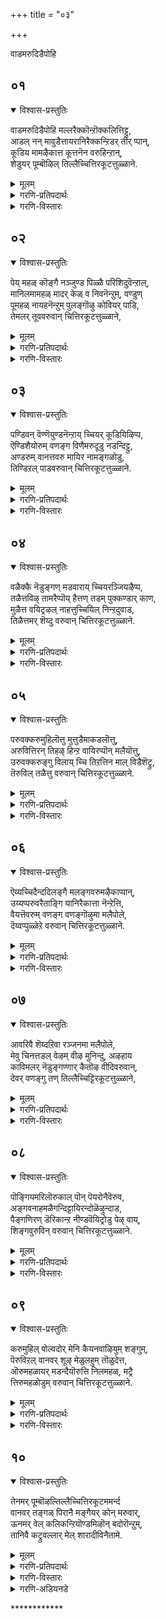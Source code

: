 +++
title = "०३"

+++

वाडमरुदिडैपोहि

## ०१
<details open><summary>विश्वास-प्रस्तुतिः</summary>

वाडमरुदिडैपोहि मल्लरैक्कॊन्ऱॊक्कलित्तिट्टु,  
आडल् नन् मावुडैत्तायरानिरैक्कन्ऱिडर् तीर् प्पान्,  
कूडिय मामऴैकात्त कूत्तनॆन वरुहिन्ऱान्,  
शेडुयर् पूम्बॊऴिल् तिल्लैच्चित्तिरकूटत्तुळ्ळाने.
</details>

<details><summary>मूलम्</summary>

वाडमरुदिडैपोहि मल्लरैक्कॊन्ऱॊक्कलित्तिट्टु,  
आडल् नन् मावुडैत्तायरानिरैक्कन्ऱिडर् तीर् प्पान्,  
कूडिय मामऴैकात्त कूत्तनॆन वरुहिन्ऱान्,  
शेडुयर् पूम्बॊऴिल् तिल्लैच्चित्तिरकूटत्तुळ्ळाने.
</details>

<details><summary>गरणि-प्रतिपदार्थः</summary>

वाड = नाशवागुवन्तॆ, मरुदु इडै = मत्तीमरगळ नडुवॆ, पोहि = होगि, मल्लरै कॊन्ऱु = मल्लरन्नु कॊन्दु, ऒक्कलित्तिट्टु = नडगॆयल्लि पळगिद, आडल् = आटवाडुत्त बन्द, नल् मा = ऒळ्ळॆय कुदुरॆयन्नु, उडै = सीळिहाकि, आयर् = गोवळरु मत्तु आ निरैक्कु = दनगळ मन्दॆगळिगॆ, अन्ऱु= अन्दु, इडर् = सङ्कटवन्नु, तीर् प्पान् = तीरिसुवुदक्कागि, कूडिय = ऒट्टुगूडिद, मामऴै = बलुदॊड्ड मळॆयन्नु, कात्त = तडॆद, कूत्तन् ऎन = कुणिदाडुववनु ऎन्नुवन्तॆ, वरुहिन्ऱन् = बरुत्तिद्दानॆ, \(बरुववनु\), शेडु = ऎळॆतनद, उयर् = ऎत्तरवागि बॆळॆद, पू पॊऴिल् = हूदोटगळिन्द कूडिद, तिल्लैचित्तिरकूटत्तु = तिल्लैचित्रकूटदल्लि, उळ्ळाने = नॆलसिरुववने, 
</details>

<details><summary>गरणि-विस्तारः</summary>

मत्तिमरगळु नाशवागुवन्तॆ अवुगळ नडुवॆ होगि, मल्लरन्नु कॊन्दु, नडगॆयल्लि पळगि आटवाडुत्ता बन्द ऒळ्लॆय कुदुरॆयन्नु सीळि, गोवळरिगू गोवुगळिगू बन्द सङ्कटवन्नु तीरिसुवुदक्कागि, ऒट्टुगूडिद बलुदॊड्ड मळॆयन्नु तडॆदु रक्षिसि कुणिदाडुववनो ऎम्बन्तॆ ऎळॆतनद ऎत्तरवागि बॆळॆदहूदोटगळिन्द कूडिद तिल्लैचित्रकूटदल्लि नॆलसिरुववने बरुत्तिद्दानॆ. 

आळ्वाररु हेळुत्तारॆ-

अम्बॆगालिडुव मगुवागि, कृष्णनु, तायि यशोदॆयिन्द ऒरळिगॆ कट्टिसिकॊण्डु, आ ऒरळन्नू ऎळॆदुकॊण्डु ऎरडु मत्तीमरगळ नडुवण सन्दिनल्लि नुसुळिहोगि, तन्नन्नु हिम्बालिसिद ऒरळन्नू तन्नत्त ऎळॆदुकॊळ्ळुव नॆपदल्लि आ ऎरडु मरगळन्नू मुरिदु हाकिद अद्भुतकारि. 

अवनन्नु कॊल्लबेकॆन्दु सञ्चुमाडि कंसनु मुन्नुगिसिद मुष्टिकचाणूरादि नुरित मल्लरन्नु बालकनागिये सुलभवागि कॊन्दु हाकिदनु. 

जातिय कुदुरॆयागि, चॆन्नागि पळगिद नडगॆयन्नू ओटवन्नू हॊन्दि आडाडुत्त अवनन्नु कॊल्ललु बन्द केशियॆम्ब राक्षसनन्नु, सीळि कॊन्दुहाकिदनु. 

ऒट्टुगूडि बन्द बिरुसु मळॆयिन्द गोवळरन्नू गोवुगळन्नू तप्पिसुवुदक्कागि, बलुदॊड्ड गोवर्धनगिरियन्ने ऎत्ति हिडिदु, अदरडियल्लि, अवरन्नु रक्षिसिदनु. 

आ मायावियाद बालकृष्णने ईग रम्यवाद हूदोटगळिन्द सुत्तुवरिदिरुव तिल्लैचित्रकूटक्षेत्रदल्लि, कुणिकुणियुत्ता बरुत्तिरुवन्तॆ कङ्गॊळिसुत्तिदॆयल्ल\!
</details>


## ०२
<details open><summary>विश्वास-प्रस्तुतिः</summary>

पेय् महळ् कॊङ्गै नञ्जुण्ड पिळ्ळै परिशिदुवॆन्ऱाल्,  
मानिलमामहळ् मादर् केळ् व निवनॆन्ऱुम्, वण्डुण्  
पूमहळ् नायहनॆन्ऱुम् पुलङ्गॊऴु कोवियर् पाडि,  
तेमलर् तूववरुवान् चित्तिरकूटत्तुळ्ळाने,
</details>

<details><summary>मूलम्</summary>

पेय् महळ् कॊङ्गै नञ्जुण्ड पिळ्ळै परिशिदुवॆन्ऱाल्,  
मानिलमामहळ् मादर् केळ् व निवनॆन्ऱुम्, वण्डुण्  
पूमहळ् नायहनॆन्ऱुम् पुलङ्गॊऴु कोवियर् पाडि,  
तेमलर् तूववरुवान् चित्तिरकूटत्तुळ्ळाने,
</details>

<details><summary>गरणि-प्रतिपदार्थः</summary>

पेय् महळ् = राक्षसस्त्रीय, कॊङ्गै = मॊलॆय, नञ्जु = विषवन्नु, उण्ड = सविद \(उण्ड\), इदु = इदु, पिळ्ळै = मगुविन, परिशु = स्वभाव, ऎन्ऱाल् = ऎन्दरॆ, मा निलम् = विस्तारवाद भूमियॆम्ब, मा महळ् मादर् = सुन्दरियाद देविय, केळ् वन् इवन् = पति इवनु, ऎन्ऱुम् = ऎन्दू, वण्डु उण् = दुम्बिगळु मुसुरुव, पू महळ् = हूविन मगळ, नायहन् = नायकनु, ऎन्ऱुम् = ऎन्दू, पुलम् कॆऴु = इन्द्रियगळु बॆळगुत्तिरुव, कोवियर् = गोपियरु, पाडि = हाडुत्ता, ते मलर् = जेनु तुम्बिद हूगळु, तूव = हरडुत्तिरलु, वरुवन् = बरुवन्थ \(बरुववनाड\), चित्तिरकूटत्तु उळ्ळाने = चित्रकूटदल्लि इरुववने. 
</details>

<details><summary>गरणि-विस्तारः</summary>

राक्षसस्त्रीय मॊलॆय विषवन्नुण्डु सविद स्वभावद मगुविवनु ऎन्दरॆ, विशालवाद भूमियॆम्ब सुन्दर स्त्रीयपतियॆन्दू, दुम्बिगळु मुसुरुव हूविन मगळ नायकनॆन्दू इन्द्रियगळु विकासगॊण्ड गोपियरु हाडुत्ता, जेनुतुम्बिद श्रेष्ठवाद हूगळन्नु ऎरचुत्तिरुवाग बरुववनाद चित्रकूटदल्लिरुववने. 

कृष्णनु हसुगूसागिद्दागले, पूतनियॆम्ब राक्षसियु यशोदॆयन्तॆ रूपतळॆदु तन्न विषद हालन्नूडिसि कृष्णनन्नु कॊल्ललॆत्निसिदळु. आदरॆ, कृष्णनु आ विषद हालन्ने उण्डु सविदनु. ऎन्थ विचित्रस्वभाव अवनदु\! 

हिरण्याक्षनु भूदेवियन्नु कद्दॊय्दु कडलल्लि बच्चिट्टुकॊण्डाग भगवन्तनु महावराहनागि अवतरिसि, राक्षसनन्नु कॊन्दु, भूदेवियन्नु उद्धारमाडिदनु. इदरिन्द कृतज्ञळाद भूदेवियु भगवन्तनन्ने वरिसि, मदुवॆयादळु. हीगॆ, भगवन्तनु भूदेविय पति. 

समुद्रमथनद कालदल्लि पाल्गडलल्लि अन्दवाद कमलद हूविनल्लि श्रीदेवि उद्भविसिदळु. आकॆयू भगवन्तनन्नु वरिसि मदुवॆयादळु. आद्दरिन्द, भगवन्तनु श्रीपति. 

नन्दगोकुलदल्लि, ऎळॆय हरॆयद सुन्दरियराद गोपियरु इन्द्रियगळ वशरागि, श्रीकृष्णनन्नु मोहिसि, अवनन्ने हिम्बालिसुत्ता, अवनु बरुव दारियल्लॆल्ला उत्तमवाद हूगळन्नु ऎरचुत्तिद्दरु. 

आ मनोहकनाद भगवन्तने ईग चित्रकूटक्षेत्रदल्लि नॆलसिरुवुदु\!
</details>


## ०३
<details open><summary>विश्वास-प्रस्तुतिः</summary>

पण्डिवन् वॆण्णॆयुण्डनॆन्ऱाय् च्चियर् कूडियिऴिप्प,  
ऎण्डिशैयोरुम् वणङ्ग विणैमरुदूडु नडन्दिट्टु,  
अण्डरुम् वानत्तवरु मायिर नामङ्गळोडु,  
तिण्डिऱल् पाडवरुवान् चित्तिरकूटत्तुळ्ळाने.
</details>

<details><summary>मूलम्</summary>

पण्डिवन् वॆण्णॆयुण्डनॆन्ऱाय् च्चियर् कूडियिऴिप्प,  
ऎण्डिशैयोरुम् वणङ्ग विणैमरुदूडु नडन्दिट्टु,  
अण्डरुम् वानत्तवरु मायिर नामङ्गळोडु,  
तिण्डिऱल् पाडवरुवान् चित्तिरकूटत्तुळ्ळाने.
</details>

<details><summary>गरणि-प्रतिपदार्थः</summary>

पण्डु = हिन्दॆ ऒन्दु कालदल्लि, इवन् = ई बालकनु, वॆण्णॆय् उण्डान् = बॆण्णॆयन्नु तिन्दनु, ऎन्ऱु= ऎन्दु, आय्च्चियर् कूडि = गॊल्लतियरु ऒट्टागि, इऴिप्प = अवनन्नु दूषिसलु, ऎण् दि शैयोरुम् = ऎण्टुदिक्कुगळवरॆल्लरू, वणङ्ग = नमस्करिसुवन्तॆ, इणैमरुदु = ऎरडु मत्तीमरगळ, ऊडु = नडुवॆ, नडन्दिट्टु = नडॆदु, अण्डरुम् = भूलोकवासिगळू, वानत्तवरुम् = स्वर्गवासिगळू, आयिरम् नाममङ्गळोडु = साविरनामगळिन्द, तिण् तिऱल् = दृढभक्तियिन्द, पाड = हाडलु, वरुवान् = बरुववनु, चित्रकूटत्तु उळ्ळाने = चित्रकूटदल्लिरुववने. 
</details>

<details><summary>गरणि-विस्तारः</summary>

ई बालकनु हिन्दॆ ऒन्दु कालदल्लि बॆण्णॆयन्नुण्डनॆन्दु गॊल्लतियरु ऒट्टागि अवनन्नु दूषिसलु, ऎण्टु दिक्कुगळवरॆल्लरु नमस्करिसुवन्तॆ ऎरडु मत्तीमरगळ नडुवॆ नडॆदु होदनु. भूलोकदवरू स्वर्गलोकदवरू अवनन्नु साविरनामगळिन्द दृढभक्तियिन्द हाडलु बरुववने चित्रकूटदल्लि इरुववनु. 

नन्दगोकुलद गॊल्लतियरिगॆ अवर नडुवॆये बॆळॆयुत्तिद्द बालकृष्णने दिव्याद्भुत स्वभावद भगवन्तनॆन्दु तिळियलिल्ल. अवनॊब्ब सामान्य गोपबालनॆन्दे बगॆदरु. अवनु गोपियर मनॆगळल्लि याव समयदल्लो याव मायदल्लो बॆण्णॆयन्नुण्डुबिडुत्तिद्द. अवन चेष्टॆगळन्नु तडॆयलागदॆ, गोपियरॆल्लरू ऒट्टुगूडि बन्दु यशोदॆयल्लि अवन दुष्टतनवन्नु दूरिकॊण्डरु. अवनिगॆ शिक्षॆकॊडबेकॆन्दु यशोदॆ अवनन्नु ऒन्दु ऒरळु कल्लिगॆ कट्टिहाकिदळु. हागॆ कट्टिसिकॊण्डु सुम्मनिरुवुदे? आ ऒरळु कल्लन्नू तन्नॊडनॆ ऎळॆदुकॊण्डु अवनु अम्बॆगालिडुत्ता हॊरट. ऎरडु मत्तीमरगळ नडुवॆ इद्द सन्दियल्लि नुसुळिद. ऒरळन्नू तन्न कडॆगॆ ऎळॆदुकॊळ्ळुव नॆपदल्लि, आ ऎरडु मत्तीमरगळन्नु मुरिदुहाकिदनु. इदन्नु कण्डु, अष्टदिक्पालकरु अवनिगॆ मणिदरु. भगवन्तन ’चेष्टॆ’गळल्लि तॆगळुवुदु यावुदन्नु? 

भूलोकदवरागलि, मेलण लोकगळवरागलि भगवन्तन साविरनामगळन्नु दृढवाद भक्तियिन्द हाडि अवनन्नु ऒलिसिकॊळ्ळबहुदु. 

आ भगवन्तने ईग चित्रकूटक्षेत्रदल्लि नॆलसिरुवुदु.
</details>


## ०४
<details open><summary>विश्वास-प्रस्तुतिः</summary>

वळैक्कै नॆडुङ्गण् मडवाराय् च्चियरञ्जियऴैप्प,  
तळैत्तविऴ् तामरैप्पॊय् हैत्तण् तडम् पुक्कण्डार् काण,  
मुळैत्त वयिट्रऴल् नाहत्तुच्चियिल् निन्ऱदुवाड,  
तिळैत्तमर् शॆय्दु वरुवान् चित्तिरकूटत्तुळ्ळाने.
</details>

<details><summary>मूलम्</summary>

वळैक्कै नॆडुङ्गण् मडवाराय् च्चियरञ्जियऴैप्प,  
तळैत्तविऴ् तामरैप्पॊय् हैत्तण् तडम् पुक्कण्डार् काण,  
मुळैत्त वयिट्रऴल् नाहत्तुच्चियिल् निन्ऱदुवाड,  
तिळैत्तमर् शॆय्दु वरुवान् चित्तिरकूटत्तुळ्ळाने.
</details>

<details><summary>गरणि-प्रतिपदार्थः</summary>

वळैक्कै = कैयल्लि बळॆतॊट्ट, नॆडुकण् = विशालवाद कण्णुगळुळ्ळ, मडवार् = युवतियराद, आय् च्चियर् = गोपियरु, अञ्जि= भयपट्टु, अऴैप्प = कूगि करॆयलु, तळैत्तु = हूवागि, अविऴ् = आगले अरळिद, तामरै = तावरॆहूगळिरुव, पॊय् है = मडुविन, तण् = तम्पाद, तडम् = दडवन्नु, पुक्कू = सेरि, अण्डार् = गॊल्लरु, नोडुत्तिरुव हागॆये, मुळैत्त = मॊळॆत, ऎऴुऱु = कोरॆहल्लुगळल्लि, अऴल् = ज्वालॆयन्नुगुळुव, नाहत्तु= नागन, उच्चियिल् = नॆत्तियमेलॆ, निन्ऱु= निन्तु, अदु वाड = अदु बसवळियुवन्तॆ, तिळैत्तु = नाट्यवाडि, अमर् शॆय्दु = \(आ नागनन्नु\) गॆद्दु, वरुवान् = बरुववनु, चित्तिरकूटत्तु उळ्ळाने = चित्रकूटदल्लिरुववने. 
</details>

<details><summary>गरणि-विस्तारः</summary>

कैयल्लि बळॆतॊट्ट, विशालवाद कण्णुगळुळ्ळ युवतियराद गोपियरु भयपट्टु कूगि करॆयलु, आगले अरळिद अन्दवाद तावरॆहूगळिरुव मडुविन तम्पाद दडवन्नु गॊल्लरु सेरि नोडुत्तिरुव हागॆये मॊळॆत कोरॆहल्लुगळिन्द विषज्वालॆयन्नुगुळूत्तिरुव नागन तलॆय मेलॆ निन्तु, अदु बसवळियुवन्तॆ नाट्यवागि अदन्नु गॆद्दुबरुववनु चित्रकूटदल्लिरुववने.

ऒन्दु दिनदन्तॆ, दनकरुगळन्नु मेयिसलु गोवळ बालकर जॊतॆयल्लि बालकृष्णनू काडिगॆ होगुत्तिद्द. यमुनानदियल्लि ऒन्दु मडु अदरल्लि भयङ्करवाद विषसरविरुवुदॆन्दु अवनिगॆ तिळियितु. मेयुत्तिद्द दनकरुगळन्नू गोवळ बालकरन्नू बिट्टु, अवनॊब्बने मडुवन्नु सेरिद. दडदल्लि बॆळॆदिद्द ऎत्तरवाद मरवन्नेरि अल्लिन्द मडुविनॊळक्कॆ धुमुकिद. कृष्णनल्लि व्यामोहगॊण्डु अवनन्ने हिम्बालिसुत्तिद्द सुन्दरियराद गोपियरु इदन्नु कण्डु भयदिन्द नडुनडुगिदरु. ऒडनॆये ऎल्लरन्नू कूगि करॆदरु. गोवळरु आ मडुविन दडक्कॆ बन्दु, नोडुत्तिरुव हागॆये, कृष्णनु आ काळिङ्ग सर्पद हॆडॆय मेलॆ निन्तु, अदु बॆण्डागि बसवळियुवन्तॆ नाट्यवाडि, अनन्तर अदु शरणागलु, अदक्कॆ अनुग्रहिसि, समुद्रदल्लि सुरक्षितवागि बाळुवन्तॆ हरसिदनु. अवने ईग चित्रकूटक्षेत्रदल्लि नॆलसिरुवुदु.
</details>


## ०५
<details open><summary>विश्वास-प्रस्तुतिः</summary>

परुवक्करुमुहिलॊत्तु मुत्तुडैमाकडलॊत्तु,  
अरुवित्तिरन् तिहऴ् हिन्ऱ वायिरप्पॊन् मलैयॊत्तु,  
उरुवक्करुङ्गु विलाय् च्चि तिऱत्तिन माल् विडैशॆट्रु,  
तॆरुविल् तळैत्तु वरुवान् चित्तिरकूटत्तुळ्ळाने.
</details>

<details><summary>मूलम्</summary>

परुवक्करुमुहिलॊत्तु मुत्तुडैमाकडलॊत्तु,  
अरुवित्तिरन् तिहऴ् हिन्ऱ वायिरप्पॊन् मलैयॊत्तु,  
उरुवक्करुङ्गु विलाय् च्चि तिऱत्तिन माल् विडैशॆट्रु,  
तॆरुविल् तळैत्तु वरुवान् चित्तिरकूटत्तुळ्ळाने.
</details>

<details><summary>गरणि-प्रतिपदार्थः</summary>

तॆरुविल् = मळॆगालद, करु मुहिल् = कार्मुगिलिन, ऒत्तु= हाघॆ, मुत्तु उडै= मुत्तुगळन्नुळ्ळ, माकडल् ऒत्तु = महासागरद हागॆ, अरुवि = जलपातगळ, तिरळ् = कूटगळल्लि, तिहऴ् हिन्ऱ = हॊळॆयुत्तिरुव, आयिरम् = साविर, पॊन् मलै ऒत्तु = चिन्नद बॆट्टगळ हागॆ, उरुवम् = सॊबगिन, करु कुऴल् = कप्पुकूदलिन, आय् च्चि = गॊल्लतिय, तिऱत्तु = विषयदल्लि, माल्= दॊड्ड, विडै = ऎत्तुगळ, इनम् = कूटवन्नु, शॆट्रु = सोलिसिदवनाद \(कॊन्दवनाद\), स्वामियु, तॆरुविल् = बीदियल्लि, तळैत्तु = जग्गुहाकिकॊण्डु, वरुवान् = बरुववनु, चित्तिरकूटत्तु उळ्ळाने = चित्रकूटदल्लि इरुववने. 
</details>

<details><summary>गरणि-विस्तारः</summary>

मळॆगालद कार्मुगिलिनन्तॆयू, मुत्तुगळुळ्ळ महाकडलिनन्तॆयू जलपातगळ कूटगळल्लि हॊळॆहॊळॆयुव साविर चिन्नद बॆट्टगळन्तॆयू, सॊबगिन कप्पुकूदलिन गॊल्लतिय विषयदल्लि दॊड्ड ऎत्तुगळ कूटवन्नु सोलिसिदवनाद स्वामियु बीदियल्लि जग्गुहाकिकॊण्डु नडॆदु बरुववनु चित्रकूटक्षेत्रदल्लिरुववने. 

मळॆगालद कार्मुगिलल्लि बहळ हॆच्चिन प्रमाणद जलांशविरुत्तदॆ. तनगॆ साध्यवादष्टु नीरन्नु तुम्बिकॊण्डु, अदु, चलिसुत्ता बॆट्टगळ मेलॆ, दट्टवाद काडुगळ मेलॆ, फलवत्तादनॆलद मेलॆ, तानु हिडिदिट्टुकॊण्डिरुव नीरन्नु तडॆबडॆयिल्लदॆ सुरिसि बिडुत्तदॆ. भगवन्तन औदार्यवू हागॆये अदु अवनल्लि यावागलू समृद्ध. अवनन्नु आश्रयिसुव भक्तरिगॆ, अवरु कोरिकॊळ्ळुवुदक्किन्तलू हॆच्चिन, अपारवाद कृपॆयन्नु भगवन्तनु तोरुत्तानॆ. 

महासागरवु, मेलण तोरिकॆगॆ, अलॆगळिन्द कलकिहोगिद्दरू, तळदल्लि अनर्घवाद आणि मुत्तुगळु शेखरवागि, सद्भरितवागिरुत्तदॆ. भगवन्तनू हागॆये महदैश्वर्यनिधि. 

जलपातदल्लि धुमुकुव जलधारॆगळ मेलॆ, सूर्यरश्मि बिद्दाग अवु चित्रविचित्रवागि हॊळॆयुत्तदॆ. ऒन्दॊन्दु जलपातवू ऒन्दॊन्दु बॆलॆ कट्टलागदन्थ चिन्नद बॆट्टवो ऎम्बन्तॆ प्रकाशिसुत्तदॆ. इन्थ साविरारु जलपातगळु ऒट्टुगूडि मॆरॆदरॆ, अवुगळ ऒट्टु सॊबगन्नु मातिनिन्द हेळि विवरिसलादीते? भगवन्तनू हागॆये, मितियिल्लद सॊबगिन तेजो राशिये\! 

सुन्दरियू, कप्पुतलॆगूदलिनवळू, गोवळवंशदवळू आद नीळादेवियन्नु गॆद्दुकॊळ्ळुवुदक्कागि, अदक्कॆ फणवागि इट्टिद्द एळु भयङ्करवाद वृषभगळन्नु श्रीकृष्णनु ऒब्बने पळगिसि कट्टिहाकिदनु. अवन सामर्थ्य ऎष्टु अद्भुत\! 

परम उदारियू ऐश्वर्यनिधियू सॊबगिन तेजोराशियू अद्भुत पराक्रमियू आगि श्रीकृष्णनु नन्दगोकुलदल्लि बीदिगळल्लिबलुवैय्यारदिन्द नडॆदु बरुत्तिरुवन्तॆये, ईग चित्रकूटक्षेत्रदल्लि नॆलसिरुव सर्वेश्वरनु अवन्नॆष्टॆष्टु नोडिदरू तृप्तितारदष्टु आकर्षकनु\!
</details>


## ०६
<details open><summary>विश्वास-प्रस्तुतिः</summary>

ऎय्यच्चिदैन्ददिलङ्गै मलङ्गवरुमऴैकाप्पान्,  
उय्यप्परुवरैताङ्गि यानिरैकात्ता नॆन्ऱेत्ति,  
वैयत्तॆवरुम् वणङ्ग वणङ्गॊऴुमा मलैपोले,  
दॆय्वप्पुळ्ळेऱे वरुवान् चित्तिरकूटत्तुळ्ळाने.
</details>

<details><summary>मूलम्</summary>

ऎय्यच्चिदैन्ददिलङ्गै मलङ्गवरुमऴैकाप्पान्,  
उय्यप्परुवरैताङ्गि यानिरैकात्ता नॆन्ऱेत्ति,  
वैयत्तॆवरुम् वणङ्ग वणङ्गॊऴुमा मलैपोले,  
दॆय्वप्पुळ्ळेऱे वरुवान् चित्तिरकूटत्तुळ्ळाने.
</details>

<details><summary>गरणि-प्रतिपदार्थः</summary>

ऎय्य = बाणवन्नु प्रयोगिसलु, शिदैन्ददु = नुच्चुनुरि आयितु, इलङ्गै = लङ्कापट्टणवॆल्ल, मलङ्ग = \(दनकरुगळु\) सङ्कटपडलु, वरुमऴै = बरुव बिरुसु मळॆयन्नु, काप्पान् = रक्षिसुवुदक्कागि, उय्य = \(अवुगळन्नु उद्धरिसुवुदक्कागि, परुवरै = दॊड्ड बॆट्टवन्नु, ताङ्गि = ऎतिहिडिदु, आ निरै = दनकरुगळ मन्दॆयन्नु, कात्तान् = रक्षिसिद्वनु, ऎन्ऱु = ऎन्दु, एत्ति = स्तुतिसि, वैयत्तु = भूलोकद, ऎवरुम् = ऎल्लरू, वणङ्ग = नमस्करिसलु, अणङ्गु ऎऴु = आवेशगॊण्ड, मामलै पोल = दॊड्ड बॆट्टद हागॆ, दॆय् वम् = श्रेष्ठवाद, पुळ् = पक्षियन्नु, एऱि = हत्ति, वरुवान् = बरुववनु, चित्तिरकूटत्तु उळ्ळाने = चित्रकूटदल्लि इरुववने. 
</details>

<details><summary>गरणि-विस्तारः</summary>

बाणवन्नु प्रयोगिसि लङ्कॆयन्ने नुच्चुनुरि माडिदवनू, दनकरुगळु सङ्कटपडलु सुरियुव बिरुसु मळॆयिन्द अवुगळन्नु कापाडि उद्धरिसुवुदक्कागि दॊड्ड बॆट्टवन्ने ऎत्तिहिडिअवनू, दनकरुगळ मन्दॆय रक्षिसिदवनू ऎन्दु स्तुतिसि भूलोकदवरॆल्लरू नमस्करिसलु, आवेशगॊण्ड दॊड्ड बॆट्टद हागॆ श्रेष्ठवाद पक्षियन्नेरि बरुववनु चित्रकूट क्षेत्रदल्लि नॆलसिरुववने. 

बाणवन्नु प्रयोगिसि लङ्कॆयन्ने नुच्चुनुरिमाडिदवनू, दनकरुगळु सङ्कटपडलु सुरियुव बिरुसुमळॆयिम्द अवुगळन्नु कापाडि उद्धरिसुवुदक्कागि दॊड्ड बॆट्टवन्ने ऎत्तिहिडिदवनू, दनकरुगळ मन्दॆय रक्षिसिदवनू ऎन्दु स्तुतिसि भूलोकदवरॆल्लरू नमस्करिसलु, आवेशगॊण्ड दॊड्ड बॆट्टद हागॆ श्रेष्ठवाद पक्षियन्नेरि बरुववनु चित्रकूट क्षेत्रदल्लि नॆलसिरुववने. 

कोदण्डपाणियागि होगि लङ्कॆयन्नु नाशपडिसिदवनु श्रीरामावतारि, बिडदॆ सुरियुव बिरुसु मळॆयिन्द दनकरुगळन्नू गोवळरन्नू कापाडुवुदक्कागि गोवर्धनगिरियन्ने ऎत्तिहिडिदवनु श्रीकृष्णावतारि. दुष्टरन्नॆल्ला निर्मूलगॊळिसिदवने, दनकरुगळ मन्दॆयन्नु सङ्कटदिन्द पारुमाडिदवने ऎन्दु मुन्तागि भूलोकवासिगळु भगवन्तनन्नु हॊगळि हाडि नमस्करिसलु, अवरन्नु उद्धरिसुवुदक्कागि गरुडारूढनागि आवेशगॊण्डवनन्तॆ, बन्दु चित्रकूटक्षेत्रदल्लि नॆलसिरुव भगवन्तनू अवने.
</details>


## ०७
<details open><summary>विश्वास-प्रस्तुतिः</summary>

आवरिवै शॆय्दऱिवा रञ्जनमा मलैपोले,  
मेवु चिनत्तडल् वेऴम् वीऴ मुनिन्दु, अऴहाय  
काविमलर् नॆडुङ्गण्णार् कैतॊऴ वीदिवरुवान्,  
देवर् वणङ्गु तण् तिल्लैच्चिट्टिरकूटत्तुळ्ळाने,
</details>

<details><summary>मूलम्</summary>

आवरिवै शॆय्दऱिवा रञ्जनमा मलैपोले,  
मेवु चिनत्तडल् वेऴम् वीऴ मुनिन्दु, अऴहाय  
काविमलर् नॆडुङ्गण्णार् कैतॊऴ वीदिवरुवान्,  
देवर् वणङ्गु तण् तिल्लैच्चिट्टिरकूटत्तुळ्ळाने,
</details>

<details><summary>गरणि-प्रतिपदार्थः</summary>

आवर् = यारु, इवै = ई साहसगळन्नु, शॆय्दु= माडुवुदन्नु, अऱिवार् = अरियुववरु, अञ्जनम् = काडिगॆय, मा = दॊड्ड, मलैपोले = बॆट्टद हागॆ, मेवु = अतिशयवाद, चिनम् = कोपदिन्द, अडल्= बलिष्ठवाद, वेऴम् = आनॆयु, वीऴ = सत्तुबीळुवन्तॆ, मुनिन्दु = कोपिसिकॊण्डु, अऴहाय = सॊगसाद काविमलर् = कन्नैदिलॆ हूविनन्तॆ नॆडु = विशालवाद, कण्णार् = कण्णुगळवरु, कैतॊऴ = कैमुगिदु, नमस्करिसुवन्तॆ, वीदिवरुवान् = दार्‍इयल्लि बरुववनु, देवर् = देवतॆगळु, वणङ्गु = नमस्करिसुवन्थ, तण् = तम्पाद, तिल्लै = तिल्लैमरगळ, चित्तिरकूटत्तु उळ्ळाने = चित्रकूटदल्लि इरुववने. 
</details>

<details><summary>गरणि-विस्तारः</summary>

काडिगॆय दॊड्ड बॆट्टदन्तॆ कडुकोपदिन्द नुग्गिबन्द बलिष्ठवाद आनॆयु सत्तुबीळुवन्तॆ कोपगॊळ्ळुव साहसवन्नु यारु अरियबल्लरु? सॊगसाद कन्नैदिलॆयन्तॆ विशालवाद कण्णुळ्ळवरु कैऎत्ति मुगियुवन्तॆ बीदियल्लि बरुववनु देवतॆगळु बन्दु नमस्करिसुवन्थ तम्पाद तिल्लैमरगळिन्द तुम्बिद चित्रकूटदल्लि नॆलसिरुववने. 

भगवन्तन सामर्थ्यक्कॆ साटियुण्टे? अदक्कॆ निदर्शनगळु बेके? ऒन्दॊन्दु अवतारदल्लू अन्थ साहस कार्यगळु हेरळवागिवॆ. कृष्णावतारदल्लि, बालकनागिद्दागले महाबलिष्ठवाद, मद्दानॆयाद कुवलयापीडवॆम्बुदन्नु, अदु अवन मेलॆ कॊल्लुवन्तॆ नुग्गिबन्दाग, अति सुलभवागि कॊन्दुहाकिदनु. आळ्वाररु अदन्नु ऒन्दु उत्तम निदर्शनवागि माडिकॊण्डिद्दारॆ. नन्दगोकुलदल्लि बालकृष्णनु बीदियल्लि नडॆदुबन्दनॆन्दरॆ, सुन्दरियराद स्त्रीयरॆल्लरू बागिलल्लि निन्तु अवनिगॆ कैऎत्ति मुगियुत्तिद्दरु. अवनु अष्टुदिव्यसुन्दरनु मत्तु आकर्षकनु. आ स्वामिये ईग चित्रकूटक्षेत्रदल्लि नॆलसिरुवुदु\!
</details>


## ०८
<details open><summary>विश्वास-प्रस्तुतिः</summary>

पॊङ्गियमरिलॊरुकाल् पॊन् पॆयरोनैवॆरुव,  
अङ्गवनाहमळैगन्दिट्टायिरन्दोळॆऴुन्दाड,   
पैङ्गणिरण् डॆरिकान्ऱ नीण्डवॆयिट्रोडु पेऴ् वाय्,  
शिङ्गवुरुविन् वरुवान् चित्तिरकूटत्तुळ्ळाने.
</details>

<details><summary>मूलम्</summary>

पॊङ्गियमरिलॊरुकाल् पॊन् पॆयरोनैवॆरुव,  
अङ्गवनाहमळैगन्दिट्टायिरन्दोळॆऴुन्दाड,   
पैङ्गणिरण् डॆरिकान्ऱ नीण्डवॆयिट्रोडु पेऴ् वाय्,  
शिङ्गवुरुविन् वरुवान् चित्तिरकूटत्तुळ्ळाने.
</details>

<details><summary>गरणि-प्रतिपदार्थः</summary>

पॊङ्गि = कॆरळि, अमरिल् = होराटदल्लि, ऒरु काल् = ऒन्दु सल, पॊन् पॆयरोनै = हिरण्यकशिपुवन्नु, वॆरुव = अवनु नडुगुवन्तॆ, अङ्गु = अल्लि, अवन् आहम् = अवन ऎदॆयन्नु \(देहवन्नु\),अळैन्दिट्टु = अळॆदुहाकि, आयिरम् तोळ् ऎऴुन्दु आडा = साविर तोळुगळु ऎद्दु आडुवन्तॆ, पै = सॊबगिन, कण् इरण्डु = ऎरडु कण्णुगळु, ऎरि कान्ऱ = बॆङ्कियन्नु उगुळुवन्तॆ, नीण्ड = उद्दवाद, ऎयिट्रोडु = कोरॆहल्लुगळॊडनॆ, पेळ् वाय् = अगलवाद \(दॊड्ड\) बायियुळ्ळ, शिङ्ग उरुविन् = सिंहस्वरूपदवनागि, वरुवान् = बरुववनु, चित्तिरकूटत्तु उळ्ळाने = चित्रकूटदल्लि इरुववने. 
</details>

<details><summary>गरणि-विस्तारः</summary>

ऒन्दु सल, होराटदल्लि हिरण्यकशिपुवन्नुनडुगुवन्तॆ कॆरळि, अल्लिये अवन ऎदॆयन्नु \(देहवन्नु\) अळॆदुहाकि, साविरतोळुगळु ऎद्दु आडुवन्तॆयू सॊबगिन ऎरडु कण्णुगळु बॆङ्कियन्नुगुळुवन्तॆयू, उद्दवाद कोरॆहल्लुगळिन्द कूडिद दॊड्ड अगलवाद बायियुळ्ळ सिंहस्वरूपदवनागि बरुववनु चित्रकूटदल्लिरुववने. 

कडुदुष्टनू दुरहङ्कारियू आगि वर्तिसुत्तिद्द हिरण्यकशिपुवॆम्ब राक्षसनन्नु निग्रहिसुवुदक्कागि, भगवन्तनु भयङ्करवाद उग्रनरसिंहनागि अवतरिसिदनु. स्वामिगॆ साविरतोळुगळु\! कॆण्डवन्नुगुळुव कण्णुगळु\! अगलवाद दॊड्ड बायि\! उद्दनाद कोरॆहल्लुगळु\! हीगॆ, कम्बदिम्द उद्भविसि, हिरण्यकशिपुवन्नु कॆरळिसि, अवनु नडुगुवन्तॆ अवनन्नु सॆळॆदुकॊण्डु, अवनॆदॆयन्नु सीळि, हॊट्टॆयन्नु बगॆदु, देहवन्नॆल्ला अळॆदुबिट्टवनु आ नरसिंहस्वामि\! चित्रकूटक्षेत्रदल्लि नॆलसिरुववनू आ स्वामिये\!
</details>


## ०९
<details open><summary>विश्वास-प्रस्तुतिः</summary>

करुमुहिल् पोल्वदोर् मेनि कैयनवाऴियुम् शङ्गुम्,  
पॆरुविऱल् वानवर् शूऴ् मेळुलहुम् तॊळुदेत्त,  
ऒरुमहळायर् मडन्दैयॊरुत्ति निलमहळ्, मट्रै  
त्तिरुमहळोडुम् वरुवान् चित्तिरकूटत्तुळ्ळाने.
</details>

<details><summary>मूलम्</summary>

करुमुहिल् पोल्वदोर् मेनि कैयनवाऴियुम् शङ्गुम्,  
पॆरुविऱल् वानवर् शूऴ् मेळुलहुम् तॊळुदेत्त,  
ऒरुमहळायर् मडन्दैयॊरुत्ति निलमहळ्, मट्रै  
त्तिरुमहळोडुम् वरुवान् चित्तिरकूटत्तुळ्ळाने.
</details>

<details><summary>गरणि-प्रतिपदार्थः</summary>

करुमुहिल् पोल् वदु = कार्मुगिलन्नु होलुवन्थ, ओर् = साटियिल्लद, मेनि =देह, कैयन = कैयल्लि, वाऴियुम् शङ्गुम् = चक्रवन्नू शङ्खवन्नू हिडिदु,पॆरु विऱल् = हॆच्चु बलशालिगळाद, वानवर् = देवतॆगळु, शूऴ = सुत्तुवरिदिरलु, एऴु उलहुम् = एळु लोकगळल्लू इरुववरु, तॊऴुदु एत्त = नमस्करिसुत्ता \(सेवॆ माडुत्ता\), स्तुतिसुवन्थ, ऒरु महळ् आयर् मडन्दै= असदृशवाद गॊल्लसुन्दरियॊब्बळन्नु, ऒरुत्ति निलमहळ् = ऒब्बळु भूदेवियन्नु, मट्रै = मत्तॊब्बळु, तिरुमहळोडुम् = श्रीदेवियॊडनॆयू, कूडि, वरुवान् = बरुववनु, चित्तिरकूटत्तु उळ्ळाने = चित्रकूटदल्लि इरुववने. 
</details>

<details><summary>गरणि-विस्तारः</summary>

कार्मुगिलन्नु होलुव साटियिल्लद देहकान्तियिन्द, कैयल्लि शङ्खचक्रगळन्नु हिडिदु, बहळ बलशालिगळाद देवतॆगळिन्द सुत्तुवरिदु, एळु लोकदल्लिरुववरू सेवॆ माडुत्ता नमस्करिसुत्ता स्तुतिसुत्ता इरुवन्थ, विलक्षणवाद नीळादेवियन्नू भूदेवियन्नू श्रीदेवियन्नू कूडि, बरुववनु चित्रकूटदल्लिरुववने. 

आळ्वाररु हेळुत्तारॆ- कार्मुगिलन्नु होलुव साटियिल्लद देहकान्तियुळ्ळवनु भगवन्त. कैगळल्लि हॊळॆहॊळॆयुव शङ्खचक्रगळन्नु हिडिदिद्दानॆ. बहळ बलशालिगळू हिरिमॆयुळ्ळवरू आद देवतॆगळिन्द सुत्तुवरिदिद्दानॆ. अवरॆल्लरू भगवन्तनन्नु ऎडॆबिडदॆ स्तुतिसुत्तारॆ. भक्तियिन्द नमस्करिसुत्तारॆ. ऎल्लरू भगवन्तन पादसेवॆगागि कातरगॊण्डिद्दारॆ. भगवन्तनु श्रीदेवि, भूदेवि, नीळादेविगळॊडगूडि बरुत्तानॆ. चित्रकूटक्षेत्रदल्लि नॆलसिरुव भगवन्तनु ई ऎल्ल वैभववन्नू पडॆदवने.
</details>


## १०
<details open><summary>विश्वास-प्रस्तुतिः</summary>

तेनमर् पूम्बॊऴल्तिल्लैच्चित्तिरकूटममर्न्द  
वानवर् तङ्गळ् पिरानै मङ्गैयर् कोन् मरुवार्,  
ऊनमर् वेल् कलिकन्ऱियॊण्डमिऴॊन् बदोरॊन्ऱुम्,  
तानिवै कट्रुवल्लार् मेल् शारादीविनैतामे.
</details>

<details><summary>मूलम्</summary>

तेनमर् पूम्बॊऴल्तिल्लैच्चित्तिरकूटममर्न्द  
वानवर् तङ्गळ् पिरानै मङ्गैयर् कोन् मरुवार्,  
ऊनमर् वेल् कलिकन्ऱियॊण्डमिऴॊन् बदोरॊन्ऱुम्,  
तानिवै कट्रुवल्लार् मेल् शारादीविनैतामे.
</details>

<details><summary>गरणि-प्रतिपदार्थः</summary>

तेन् = जेनुहुळुगळु, अमर् = मुत्तुत्तिरुव, पू पॊऴल् = हूदोटगळ, तिल्लैचित्तिरकूटम् = तिल्लैचित्रकूटदल्लि, अमर्न्द = नॆलसिरुव, वानवर् तङ्गळ् = देवतॆगळ, पिरानै = देवरन्नु \(ऒडॆयनन्नु\) कुरितु, मङ्गैयर् कोन् = मङ्गै जनर ऒडॆयनू, मरुवार् = ऎदुराळिगळ, ऊन् = देहवन्नु, अमर् = \(हॊक्कू\) सङ्कटपडिसुव, वेल् = वेलायुधवन्नु हिडिदवनू, कलि कन्ऱि = कलिध्वंसियू, ऒण् = सॊबगिन, तमिऴ् =तमिळिन, ऒन् बदोरॊन्ऱुम् = हत्तु, तान् इवै = \(आद\) इवुगळन्नु, कट्रुवल्लार् मेल् = अभ्यासमादि अरितवरिगॆ, तीविनै = पापगळु, तामे = अवागिये, शारा = सेरुवुदे इल्ल. 
</details>

<details><summary>गरणि-विस्तारः</summary>

दुम्बिगळु मुत्तुत्तिरुव हूदोटगळ तिल्लैचित्रकूटदल्लि नॆलसिरुव देवतॆगळ ऒडॆयनन्नु कुरितु मङ्गैजनर ऒडॆयनू, ऎदुराळिगळ देहवन्नु सङ्कटपडिसुव वेलायुधवन्नु हिडिदवनू, कलिध्वंसियू आदवन सॊबगिन तमिळिन ई हत्तु पाशुरगळन्नु अभ्यासमाडि अरितवरिगॆ पापगळे सेरुवुदिल्ल. 

आकर्षकवाद प्रकृतिय नडुवॆ इरुव तिल्लै चित्रकूटक्षेत्रदल्लि नॆलसिरुव सर्वेश्वरन दिव्याद्भुतगुणगळन्नू मूळॆगळन्नू कुरितु मङ्गैजनर राजनाद, वेलायुधधारियाद, शत्रुभयङ्करनाद, कलिध्वंसियॆम्ब बिरुदुळ्ळ तिरुमङ्गै आळ्वाररु सुन्दरवू सरळवू आद तमिळिनल्लि ई हत्तु पाशुरगळन्नु रचिसि हाडिद्दारॆ. इवुगळन्नु चॆन्नागि अर्थमाडिकॊण्डु, इवुगळल्लिरुव भगवद्विषयगळन्नु ऎडॆबिडदॆ मनन माडुत्तिद्दारॆ, मनस्सु परिशुद्धवागुवुदु. दृढवाद भक्ति नॆलॆगॊळ्ळुवुदु. याव बगॆय कॆट्टयोचनॆगळिगू ऎडॆकॊडुवुदिल्ल. इदे ई तिरुमॊऴिगॆ फलश्रुति. 

\*\*\*\*\*\*\*\*\*\*\*\*\*\*\*
</details>



<details><summary>गरणि-अडियनडे</summary>

वाड, पेय्, पण्डु, वळै, परुव, ऎय्य, आवर्, पॊङ्गि, करुमुहिल्, तेनमर्, \(ऒरुक्कूऱळ्\) 
</details>


\*\*\*\*\*\*\*\*\*\*\*\*

